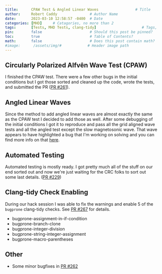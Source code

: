 ```yaml
---
title:      CPAW Test & Angled Linear Waves                 # Title
author:     Robert Caddy               # Author Name
date:       2023-03-10 12:58:57 -0400  # Date
categories: [MHD]     # Catagories, no more than 2
tags:       [Tests, MHD Tests, clang-tidy]                     # Tags, any number
pin:        false                      # Should this post be pinned?
toc:        true                       # Table of Contents?
math:       false                      # Does this post contain math?
#image:      /assets/img/#            # Header image path
---
```


## Circularly Polarized Alfvên Wave Test (CPAW)

I finished the CPAW test. There were a few other bugs in the initial conditions but I got those sorted and cleaned up the code, wrote the tests, and submitted the PR ([PR #261](https://github.com/cholla-hydro/cholla/pull/261)).

## Angled Linear Waves

Since the method to add angled linear waves are almost exactly the same as the CPAW test I decided to add those as well. After some debugging of the initial conditions I got it to reproduce and pass all the grid aligned wave tests and all the angled test except the slow magnetosonic wave. That wave appears to have highlighted a bug that I'm working on solving and you can find more info on that [here](https://github.com/orgs/cholla-hydro/projects/5/views/1?pane=issue&itemId=22506930).

## Automated Testing

Automated testing is mostly ready. I got pretty much all of the stuff on our end sorted out and now we're just waiting for the CRC folks to sort out some last details. ([PR #229](https://github.com/cholla-hydro/cholla/pull/229))

## Clang-tidy Check Enabling

During our hack session I was able to fix the warnings and enable 5 of the `bugprone` clang-tidy checks. See [PR #267](https://github.com/cholla-hydro/cholla/pull/267) for details.

- bugprone-assignment-in-if-condition
- bugprone-branch-clone
- bugprone-integer-division
- bugprone-string-integer-assignment
- bugprone-macro-parentheses

## Other

- Some minor bugfixes in [PR #262](https://github.com/cholla-hydro/cholla/pull/262)

